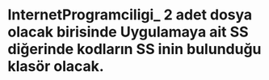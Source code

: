 # InternetProgramciligi_ 2 adet dosya olacak birisinde Uygulamaya ait SS diğerinde kodların SS inin bulunduğu klasör olacak.
